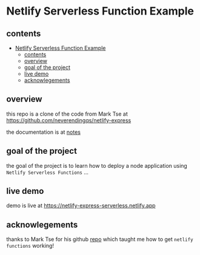 # Netlify Serverless Function Example

## contents
- [Netlify Serverless Function Example](#netlify-serverless-function-example)
  - [contents](#contents)
  - [overview](#overview)
  - [goal of the project](#goal-of-the-project)
  - [live demo](#live-demo)
  - [acknowlegements](#acknowlegements)

## overview

this repo is a clone of the code from Mark Tse at https://github.com/neverendingqs/netlify-express

the documentation is at [notes](notes/notes-from-mark-tse.md)


## goal of the project

the goal of the project is to learn how to deploy a node application using `Netlify Serverless Functions` ...

## live demo

demo is live at https://netlify-express-serverless.netlify.app


## acknowlegements

thanks to Mark Tse for his github [repo](https://github.com/neverendingqs/netlify-express) which taught me how to get `netlify functions` working!